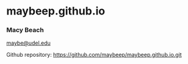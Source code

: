 # maybeep.github.io

### Macy Beach

maybe@udel.edu 

Github repository: https://github.com/maybeep/maybeep.github.io.git
